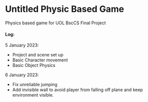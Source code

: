# Untitled Physic Based Game
 Physics based game for UOL BscCS Final Project

#### Log:
5 January 2023: 

- Project and scene set up 
- Basic Character movement 
- Basic Object Physics

6 January 2023:

- Fix unreliable jumping
- Add invisible wall to avoid player from falling off plane and keep environment visible.
